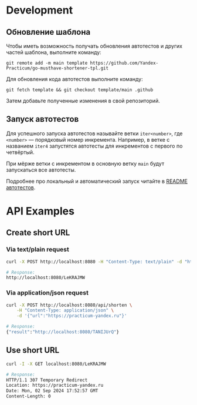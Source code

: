 # Development

## Обновление шаблона

Чтобы иметь возможность получать обновления автотестов и других частей шаблона, выполните команду:

```
git remote add -m main template https://github.com/Yandex-Practicum/go-musthave-shortener-tpl.git
```

Для обновления кода автотестов выполните команду:

```
git fetch template && git checkout template/main .github
```

Затем добавьте полученные изменения в свой репозиторий.

## Запуск автотестов

Для успешного запуска автотестов называйте ветки `iter<number>`, где `<number>` — порядковый номер инкремента. Например, в ветке с названием `iter4` запустятся автотесты для инкрементов с первого по четвёртый.

При мёрже ветки с инкрементом в основную ветку `main` будут запускаться все автотесты.

Подробнее про локальный и автоматический запуск читайте в [README автотестов](https://github.com/Yandex-Practicum/go-autotests).

# API Examples

## Create short URL

### Via text/plain request

```bash
curl -X POST http://localhost:8080 -H "Content-Type: text/plain" -d "https://practicum-yandex.ru"

# Response:
http://localhost:8080/LeKRAJMW
```

### Via application/json request

```bash
curl -X POST http://localhost:8080/api/shorten \
    -H "Content-Type: application/json" \
    -d '{"url":"https://practicum-yandex.ru"}'

# Response:
{"result":"http://localhost:8080/TANIJUrQ"}
```

## Use short URL

```bash
curl -I -X GET localhost:8080/LeKRAJMW

# Response:
HTTP/1.1 307 Temporary Redirect
Location: https://practicum-yandex.ru
Date: Mon, 02 Sep 2024 17:52:57 GMT
Content-Length: 0
```
